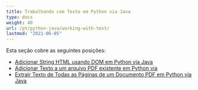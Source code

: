 ```yaml
---
title: Trabalhando com Texto em Python via Java
type: docs
weight: 40
url: /pt/python-java/working-with-text/
lastmod: "2021-06-05"
---
```


Esta seção cobre as seguintes posições:

- [Adicionar String HTML usando DOM em Python via Java](/pdf/pt/python-java/add-html-string-using-dom-in-python/)
- [Adicionar Texto a um arquivo PDF existente em Python via](/pdf/pt/python-java/add-text-to-an-existing-pdf-file-in-python/)
- [Extrair Texto de Todas as Páginas de um Documento PDF em Python via Java](/pdf/pt/python-java/extract-text-from-all-the-pages-of-a-pdf-document-in-python/)